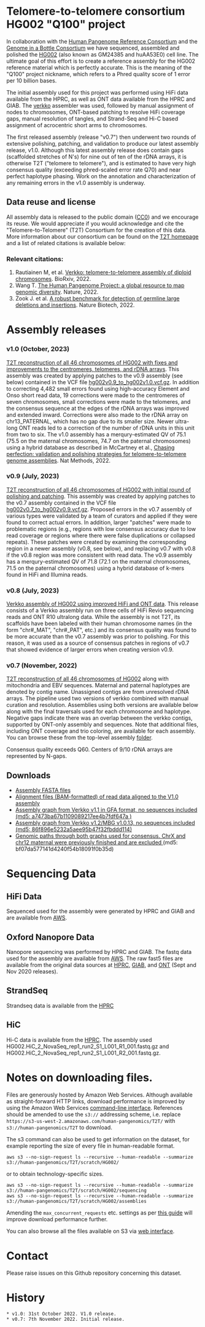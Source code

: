 # Telomere-to-telomere consortium HG002 "Q100" project
 
In collaboration with the [Human Pangenome Reference Consortium](https://humanpangenome.org) and the [Genome in a Bottle Consortium](https://www.nist.gov/programs-projects/genome-bottle) we have sequenced, assembled and polished the [HG002](https://www.coriell.org/0/Sections/Search/Sample_Detail.aspx?Ref=GM24385) (also known as GM24385 and huAA53E0) cell line. 
The ultimate goal of this effort is to create a reference assembly for the HG002 reference material which is perfectly accurate. This is the meaning of the "Q100" project nickname, which refers to a Phred quality score of 1 error per 10 billion bases.

The initial assembly used for this project was performed using HiFi data available from the HPRC, as well as ONT data available from the HPRC and GIAB. The [verkko](https://github.com/marbl/verkko) assembler was used, followed by manual assignment of nodes to chromosomes, ONT-based patching to resolve HiFi coverage gaps, manual resolution of tangles, and Strand-Seq and Hi-C based assignment of acrocentric short arms to chromosomes.

The first released assembly (release "v0.7") then underwent two rounds of extensive polishing, patching, and validation to produce our latest assembly release, v1.0. Although this latest assembly release does contain gaps (scaffolded stretches of N's) for nine out of ten of the rDNA arrays, it is otherwise T2T ("telomere to telomere"), and is estimated to have very high consensus quality (exceeding phred-scaled error rate Q70) and near perfect haplotype phasing. Work on the annotation and characterization of any remaining errors in the v1.0 assembly is underway.
 
## Data reuse and license
All assembly data is released to the public domain ([CC0](https://creativecommons.org/publicdomain/zero/1.0/)) and we encourage its reuse. We would appreciate if you would acknowledge and cite the "Telomere-to-Telomere" (T2T) Consortium for the creation of this data. More information about our consortium can be found on the [T2T homepage](https://sites.google.com/ucsc.edu/t2tworkinggroup/) and a list of related citations is available below:
 
### Relevant citations:
1. Rautiainen M, et al. [Verkko: telomere-to-telomere assembly of diploid chromosomes](https://doi.org/10.1101/2022.06.24.497523). BioRxiv, 2022.
2. Wang T. [The Human Pangenome Project: a global resource to map genomic diversity](https://www.nature.com/articles/s41586-022-04601-8). Nature, 2022.
3. Zook J. et al. [A robust benchmark for detection of germline large deletions and insertions](https://doi.org/10.1038/s41587-020-0538-8). Nature Biotech, 2022.
 
# Assembly releases
### v1.0 (October, 2023)
<a href="https://s3-us-west-2.amazonaws.com/human-pangenomics/T2T/HG002/assemblies/hg002v1.0.fasta">T2T reconstruction of all 46 chromosomes of HG002 with fixes and improvements to the centromeres, telomeres, and rDNA arrays</a>. This assembly was created by applying patches to the v0.9 assembly (see below) contained in the VCF file [hg002v0.9_to_hg002v1.0.vcf.gz](https://github.com/marbl/HG002-issues/blob/main/patches/already_applied/hg002v0.9_to_hg002v1.0.vcf.gz). In addition to correcting 4,482 small errors found using high-accuracy Element and Onso short read data, 19 corrections were made to the centromeres of seven chromosomes, small corrections were made to the telomeres, and the consensus sequence at the edges of the rDNA arrays was improved and extended inward. Corrections were also made to the rDNA array on chr13_PATERNAL, which has no gap due to its smaller size. Newer ultra-long ONT reads led to a correction of the number of rDNA units in this unit from two to six. The v1.0 assembly has a merqury-estimated QV of 75.1 (75.5 on the maternal chromosomes, 74.7 on the paternal chromosomes) using a hybrid database as described in McCartney et al., [Chasing perfection: validation and polishing strategies for telomere-to-telomere genome assemblies](https://doi.org/10.1038/s41592-022-01440-3). Nat Methods, 2022.

### v0.9 (July, 2023)
<a href="https://s3-us-west-2.amazonaws.com/human-pangenomics/T2T/HG002/assemblies/hg002v0.9.fasta">T2T reconstruction of all 46 chromosomes of HG002 with initial round of polishing and patching</a>. This assembly was created by applying patches to the v0.7 assembly contained in the VCF file [hg002v0.7_to_hg002v0.9.vcf.gz](https://github.com/marbl/HG002-issues/blob/main/patches/already_applied/hg002v0.7_to_hg002v0.9.vcf.gz). Proposed errors in the v0.7 assembly of various types were validated by a team of curators and applied if they were found to correct actual errors. In addition, larger "patches" were made to problematic regions (e.g., regions with low consensus accuracy due to low read coverage or regions where there were false duplications or collapsed repeats). These patches were created by examining the corresponding region in a newer assembly (v0.8, see below), and replacing v0.7 with v0.8 if the v0.8 region was more consistent with read data. The v0.9 assembly has a merqury-estimated QV of 71.8 (72.1 on the maternal chromosomes, 71.5 on the paternal chromosomes) using a hybrid database of k-mers found in HiFi and Illumina reads.

### v0.8 (July, 2023)
<a href="https://s3-us-west-2.amazonaws.com/human-pangenomics/T2T/HG002/assemblies/hg002v0.8.fasta">Verkko assembly of HG002 using improved HiFi and ONT data</a>. This release consists of a Verkko assembly run on three cells of HiFi Revio sequencing reads and ONT R10 ultralong data. While the assembly is not T2T, its scaffolds have been labeled with their human chromosome names (in the form "chr#_MAT", "chr#_PAT", etc.) and its consensus quality was found to be more accurate than the v0.7 assembly was prior to polishing. For this reason, it was used as a source of consensus patches in regions of v0.7 that showed evidence of larger errors when creating version v0.9.

### v0.7 (November, 2022)
<a href="https://s3-us-west-2.amazonaws.com/human-pangenomics/T2T/scratch/HG002/assemblies/drafts/assembly.v0.7.fasta">T2T reconstruction of all 46 chromosomes of HG002</a> along with mitochondria and EBV sequences. Maternal and paternal haplotypes are denoted by contig name. Unassigned contigs are from unresolved rDNA arrays. The pipeline used two versions of verkko combined with manual curation and resolution. Assemblies using both versions are available below along with the final traversals used for each chromosome and haplotype. Negative gaps indicate there was an overlap between the verkko contigs, supported by ONT-only assembly and sequences. Note that additional files, including ONT coverage and trio coloring, are available for each assembly. You can browse these from the top-level assembly [folder](https://s3-us-west-2.amazonaws.com/human-pangenomics/index.html?prefix=T2T/scratch/HG002/assemblies/graphs/).
 
Consensus quality exceeds Q60. Centers of 9/10 rDNA arrays are represented by N-gaps.
 
## Downloads
- <a href="https://s3-us-west-2.amazonaws.com/human-pangenomics/T2T/HG002/assemblies/">Assembly FASTA files</a>
- <a href="https://s3-us-west-2.amazonaws.com/human-pangenomics/index.html?prefix=T2T/HG002/assemblies/polishing/HG002/v1.0/mapping/">Alignment files (BAM-formatted) of read data aligned to the V1.0 assembly</a>
- <a href="https://s3-us-west-2.amazonaws.com/human-pangenomics/T2T/scratch/HG002/assemblies/graphs/20220725/assembly.homopolymer-compressed.noseq.gfa">Assembly graph from Verkko v1.1 in GFA format, no sequences included (md5: a7473ba67b1109089217ee4b7fdf647a )
- <a href="https://s3-us-west-2.amazonaws.com/human-pangenomics/T2T/scratch/HG002/assemblies/graphs/20220812/assembly.homopolymer-compressed.noseq.gfa">Assembly graph from Verkko v1.2/MBG v1.0.13, no sequences included (md5: 86f896e5232a5aee95b47f32fbddd114)
- <a href="https://s3-us-west-2.amazonaws.com/human-pangenomics/T2T/scratch/HG002/assemblies/drafts/v0.7/assembly.v0.7.chromosome_paths.gaf">Genomic paths through both graphs used for consensus. ChrX and chr12 maternal were previously finished and are excluded </a> (md5: bf07da577141d4240f54b18091f0b35d)
 
# Sequencing Data
 
## HiFi Data
Sequenced used for the assembly were generated by HPRC and GIAB and are available from [AWS](https://s3-us-west-2.amazonaws.com/human-pangenomics/index.html?prefix=T2T/scratch/HG002/sequencing/hifi/).
 
## Oxford Nanopore Data
Nanopore sequencing was performed by HPRC and GIAB. The fastq data used for the assembly are available from [AWS](https://s3-us-west-2.amazonaws.com/human-pangenomics/index.html?prefix=T2T/scratch/HG002/sequencing/ont/). The raw fast5 files are available from the original data sources at [HPRC](https://s3-us-west-2.amazonaws.com/human-pangenomics/index.html?prefix=NHGRI_UCSC_panel/HG002/nanopore/), [GIAB](https://ftp-trace.ncbi.nlm.nih.gov/ReferenceSamples/giab/data/AshkenazimTrio/HG002_NA24385_son/Ultralong_OxfordNanopore/), and [ONT](https://labs.epi2me.io/dataindex/) (Sept and Nov 2020 releases).
 
## StrandSeq
Strandseq data is available from the [HPRC](https://s3-us-west-2.amazonaws.com/human-pangenomics/index.html?prefix=working/HPRC_PLUS/HG002/raw_data/Strand_seq/)
 
## HiC
Hi-C data is available from the [HPRC](https://s3-us-west-2.amazonaws.com/human-pangenomics/index.html?prefix=working/HPRC_PLUS/HG002/raw_data/hic/downsampled/). The assembly used HG002.HiC_2_NovaSeq_rep1_run2_S1_L001_R1_001.fastq.gz and HG002.HiC_2_NovaSeq_rep1_run2_S1_L001_R2_001.fastq.gz.
 
# Notes on downloading files.
 
Files are generously hosted by Amazon Web Services. Although available as straight-forward HTTP links, download performance is improved by using the Amazon Web Services <a href="https://aws.amazon.com/cli/">command-line interface</a>. References should be amended to use the `s3://` addressing scheme, i.e. replace `https://s3-us-west-2.amazonaws.com/human-pangenomics/T2T/` with `s3://human-pangenomics/T2T` to download.
 
The s3 command can also be used to get information on the dataset, for example reporting the size of every file in human-readable format.
 
    aws s3 --no-sign-request ls --recursive --human-readable --summarize s3://human-pangenomics/T2T/scratch/HG002/
 
or to obtain technology-specific sizes.
 
    aws s3 --no-sign-request ls --recursive --human-readable --summarize s3://human-pangenomics/T2T/scratch/HG002/sequencing
    aws s3 --no-sign-request ls --recursive --human-readable --summarize s3://human-pangenomics/T2T/scratch/HG002/assemblies
 
Amending the `max_concurrent_requests` etc. settings as per <a href="https://docs.aws.amazon.com/cli/latest/topic/s3-config.html">this guide</a> will improve download performance further.
 
You can also browse all the files available on S3 via <a href="https://s3-us-west-2.amazonaws.com/human-pangenomics/index.html?prefix=T2T/HG002/assemblies">web interface</a>.
 
# Contact
 
Please raise issues on this Github repository concerning this dataset.
 
# History
 
    * v1.0: 31st October 2022. V1.0 release.
    * v0.7: 7th November 2022. Initial release.

